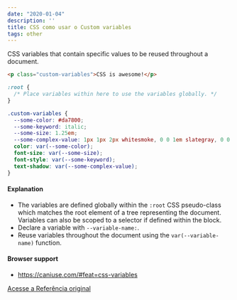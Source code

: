 ```yaml
---
date: "2020-01-04"
description: ''
title: CSS como usar o Custom variables
tags: other
---
```


CSS variables that contain specific values to be reused throughout a document.

```html
<p class="custom-variables">CSS is awesome!</p>
```

```css
:root {
  /* Place variables within here to use the variables globally. */
}

.custom-variables {
  --some-color: #da7800;
  --some-keyword: italic;
  --some-size: 1.25em;
  --some-complex-value: 1px 1px 2px whitesmoke, 0 0 1em slategray, 0 0 0.2em slategray;
  color: var(--some-color);
  font-size: var(--some-size);
  font-style: var(--some-keyword);
  text-shadow: var(--some-complex-value);
}
```

#### Explanation

- The variables are defined globally within the `:root` CSS pseudo-class which matches the root element of a tree representing the document. Variables can also be scoped to a selector if defined within the block.
- Declare a variable with `--variable-name:`.
- Reuse variables throughout the document using the `var(--variable-name)` function.

#### Browser support

- https://caniuse.com/#feat=css-variables

[Acesse a Referência original](http://github.com/30-seconds/)

